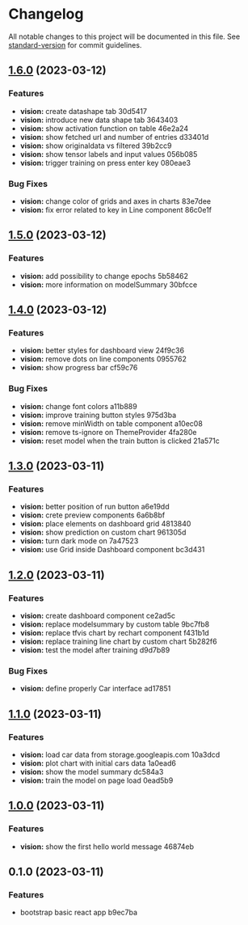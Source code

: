 # Changelog

All notable changes to this project will be documented in this file. See [standard-version](https://github.com/conventional-changelog/standard-version) for commit guidelines.

## [1.6.0](///compare/v1.5.0...v1.6.0) (2023-03-12)


### Features

* **vision:** create datashape tab 30d5417
* **vision:** introduce new data shape tab 3643403
* **vision:** show activation function on table 46e2a24
* **vision:** show fetched url and number of entries d33401d
* **vision:** show originaldata vs filtered 39b2cc9
* **vision:** show tensor labels and input values 056b085
* **vision:** trigger training on press enter key 080eae3


### Bug Fixes

* **vision:** change color of grids and axes in charts 83e7dee
* **vision:** fix error related to key in Line component 86c0e1f

## [1.5.0](///compare/v1.4.0...v1.5.0) (2023-03-12)


### Features

* **vision:** add possibility to change epochs 5b58462
* **vision:** more information on modelSummary 30bfcce

## [1.4.0](///compare/v1.3.0...v1.4.0) (2023-03-12)


### Features

* **vision:** better styles for dashboard view 24f9c36
* **vision:** remove dots on line components 0955762
* **vision:** show progress bar cf59c76


### Bug Fixes

* **vision:** change font colors a11b889
* **vision:** improve training button styles 975d3ba
* **vision:** remove minWidth on table component a10ec08
* **vision:** remove ts-ignore on ThemeProvider 4fa280e
* **vision:** reset model when the train button is clicked 21a571c

## [1.3.0](///compare/v1.2.0...v1.3.0) (2023-03-11)


### Features

* **vision:** better position of run button a6e19dd
* **vision:** crete preview components 6a6b8bf
* **vision:** place elements on dashboard grid 4813840
* **vision:** show prediction on custom chart 961305d
* **vision:** turn dark mode on 7a47523
* **vision:** use Grid inside Dashboard component bc3d431

## [1.2.0](///compare/v1.1.0...v1.2.0) (2023-03-11)


### Features

* **vision:** create dashboard component ce2ad5c
* **vision:** replace modelsummary by custom table 9bc7fb8
* **vision:** replace tfvis chart by rechart component f431b1d
* **vision:** replace training line chart by custom chart 5b282f6
* **vision:** test the model after training d9d7b89


### Bug Fixes

* **vision:** define properly Car interface ad17851

## [1.1.0](///compare/v1.0.0...v1.1.0) (2023-03-11)


### Features

* **vision:** load car data from storage.googleapis.com 10a3dcd
* **vision:** plot chart with initial cars data 1a0ead6
* **vision:** show the model summary dc584a3
* **vision:** train the model on page load 0ead5b9

## [1.0.0](///compare/v0.1.0...v1.0.0) (2023-03-11)


### Features

* **vision:** show the first hello world message 46874eb

## 0.1.0 (2023-03-11)


### Features

* bootstrap basic react app b9ec7ba
